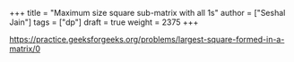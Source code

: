 +++
title = "Maximum size square sub-matrix with all 1s"
author = ["Seshal Jain"]
tags = ["dp"]
draft = true
weight = 2375
+++

<https://practice.geeksforgeeks.org/problems/largest-square-formed-in-a-matrix/0>
